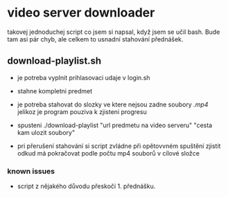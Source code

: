 # video server downloader
 takovej jednoduchej script co jsem si napsal, když jsem se učil bash. Bude tam asi pár chyb, ale celkem to usnadní stahování přednášek. 
## download-playlist.sh
 - je potreba vyplnit prihlasovaci udaje v login.sh
 - stahne kompletni predmet
 - je potreba stahovat do slozky ve ktere nejsou zadne soubory *.mp4* jelikoz je program pouziva k zjisteni progresu
 - spusteni ./download-playlist "url predmetu na video serveru" "cesta kam ulozit soubory"
 
 - pri přerušení stahování si script zvládne při opětovvném spuštění zjistit odkud má pokračovat podle počtu mp4 souborů v cílové složce

### known issues
 - script z nějakého důvodu přeskočí 1. přednášku. 
